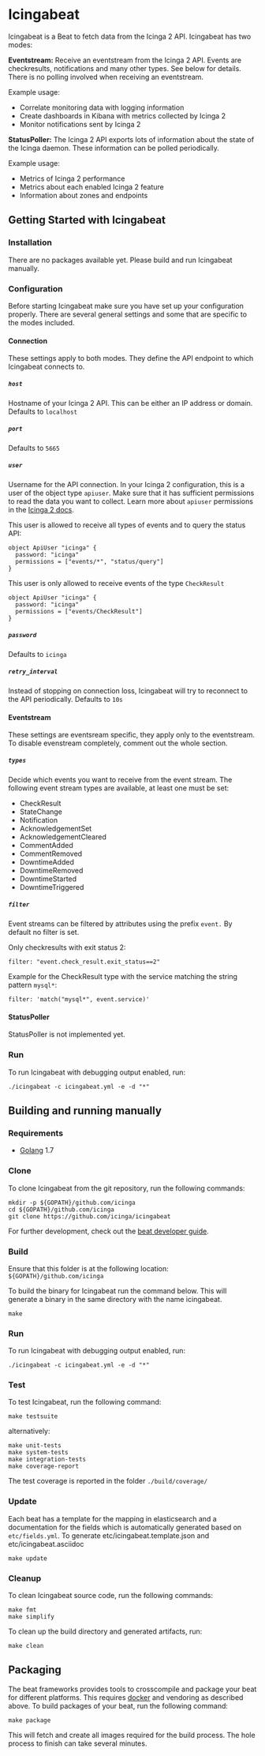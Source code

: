 # Icingabeat

Icingabeat is a Beat to fetch data from the Icinga 2 API. Icingabeat has two
modes:

**Eventstream:** Receive an eventstream from the Icinga 2 API. Events are
checkresults, notifications and many other types. See below for details. There
is no polling involved when receiving an eventstream.

Example usage:
* Correlate monitoring data with logging information
* Create dashboards in Kibana with metrics collected by Icinga 2
* Monitor notifications sent by Icinga 2

**StatusPoller:** The Icinga 2 API exports lots of information about the state
of the Icinga daemon. These information can be polled periodically.

Example usage:
* Metrics of Icinga 2 performance
* Metrics about each enabled Icinga 2 feature
* Information about zones and endpoints


## Getting Started with Icingabeat

### Installation
There are no packages available yet. Please build and run Icingabeat manually.

### Configuration
Before starting Icingabeat make sure you have set up your configuration properly.
There are several general settings and some that are specific to the modes
included.

#### Connection
These settings apply to both modes. They define the API endpoint to which
Icingabeat connects to.

##### `host`
Hostname of your Icinga 2 API. This can be either an IP address or domain.
Defaults to `localhost`

##### `port`
Defaults to `5665`

##### `user`
Username for the API connection. In your Icinga 2 configuration, this is a user
of the object type `apiuser`. Make sure that it has sufficient permissions to
read the data you want to collect. Learn more about `apiuser` permissions in the
[Icinga 2 docs](https://docs.icinga.com/icinga2/latest/doc/module/icinga2/chapter/icinga2-api#icinga2-api-permissions).

This user is allowed to receive all types of events and to query the status API:
```
object ApiUser "icinga" {
  password: "icinga"
  permissions = ["events/*", "status/query"]
}
```

This user is only allowed to receive events of the type `CheckResult`
```
object ApiUser "icinga" {
  password: "icinga"
  permissions = ["events/CheckResult"]
}
```

##### `password`
Defaults to `icinga`

##### `retry_interval`
Instead of stopping on connection loss, Icingabeat will try to reconnect to the
API periodically. Defaults to `10s`

#### Eventstream
These settings are eventsream specific, they apply only to the eventstream. To
disable evenstream completely, comment out the whole section.

##### `types`
Decide which events you want to receive from the event stream. The following
event stream types are available, at least one must be set:

* CheckResult
* StateChange
* Notification
* AcknowledgementSet
* AcknowledgementCleared
* CommentAdded
* CommentRemoved
* DowntimeAdded
* DowntimeRemoved
* DowntimeStarted
* DowntimeTriggered

##### `filter`
Event streams can be filtered by attributes using the prefix `event.` By default
no filter is set.


Only checkresults with exit status 2:
```
filter: "event.check_result.exit_status==2"
```

Example for the CheckResult type with the service matching the string pattern
`mysql*`:
```
filter: 'match("mysql*", event.service)'
```

#### StatusPoller
StatusPoller is not implemented yet.

### Run
To run Icingabeat with debugging output enabled, run:

```
./icingabeat -c icingabeat.yml -e -d "*"
```

## Building and running manually

### Requirements

* [Golang](https://golang.org/dl/) 1.7

### Clone

To clone Icingabeat from the git repository, run the following commands:

```
mkdir -p ${GOPATH}/github.com/icinga
cd ${GOPATH}/github.com/icinga
git clone https://github.com/icinga/icingabeat
```


For further development, check out the [beat developer guide](https://www.elastic.co/guide/en/beats/libbeat/current/new-beat.html).

### Build
Ensure that this folder is at the following location:
`${GOPATH}/github.com/icinga`

To build the binary for Icingabeat run the command below. This will generate a
binary in the same directory with the name icingabeat.

```
make
```

### Run
To run Icingabeat with debugging output enabled, run:

```
./icingabeat -c icingabeat.yml -e -d "*"
```

### Test

To test Icingabeat, run the following command:

```
make testsuite
```

alternatively:
```
make unit-tests
make system-tests
make integration-tests
make coverage-report
```

The test coverage is reported in the folder `./build/coverage/`

### Update

Each beat has a template for the mapping in elasticsearch and a documentation
for the fields which is automatically generated based on `etc/fields.yml`.
To generate etc/icingabeat.template.json and etc/icingabeat.asciidoc

```
make update
```

### Cleanup

To clean  Icingabeat source code, run the following commands:

```
make fmt
make simplify
```

To clean up the build directory and generated artifacts, run:

```
make clean
```

## Packaging

The beat frameworks provides tools to crosscompile and package your beat for
different platforms. This requires [docker](https://www.docker.com/) and
vendoring as described above. To build packages of your beat, run the following
command:

```
make package
```

This will fetch and create all images required for the build process. The hole
process to finish can take several minutes.
